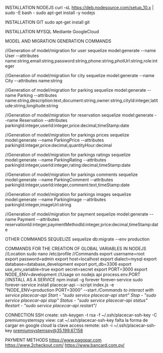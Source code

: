 INSTALLATION NODEJS
curl -sL https://deb.nodesource.com/setup_10.x | sudo -E bash -
sudo apt-get install -y nodejs

INSTALLATION GIT
sudo apt-get install git

INSTALLATION MYSQL
Mediante GoogleCloud

MODEL AND MIGRATION GENERATION COMMANDS

//Generation of model/migration for user
sequelize model:generate --name User --attributes name:string,email:string,password:string,phone:string,photUrl:string,role:integer

//Generation of model/migration for city
sequelize model:generate --name City --attributes name:string

//Generation of model/migration for parking
sequelize model:generate --name Parking --attributes name:string,description:text,document:string,owner:string,cityId:integer,latitude:string,longitude:string

//Generation of model/migration for reservation
sequelize model:generate --name Reservation --attributes parkingId:integer,userId:integer,price:decimal,timeStamp:date

//Generation of model/migration for parkings prices
sequelize model:generate --name ParkingPrice --attributes parkingId:integer,price:decimal,quantityHour:decimal

//Generation of model/migration for parkings ratings
sequelize model:generate --name ParkingRating --attributes parkingId:integer,userId:integer,rating:decimal,timeStamp:date

//Generation of model/migration for parkings comments
sequelize model:generate --name ParkingComment --attributes parkingId:integer,userId:integer,comment:text,timeStamp:date

//Generation of model/migration for parkings images
sequelize model:generate --name ParkingImage --attributes parkingId:integer,imageUrl:string

//Generation of model/migration for payment
sequelize model:generate --name Payment --attributes reservationId:integer,paymentMethodId:integer,price:decimal,timeStamp:date

OTHER COMMANDS SEQUELIZE
sequelize db:migrate --env production 

COMMANDS FOR THE CREATION OF GLOBAL VARIABLES IN NODEJS
//Location
sudo nano /etc/profile
//Commands
export username=root
export password=admin
export host=localhost
export dialect=mysql
export database=database_development
export port_db=3306
export use_env_variable=true
export secret=secret
export PORT=3000
export NODE_ENV=development
//Usage on nodejs api
process.env.PORT
//INSTALL AS A SERVICE
npm install -g forever forever-service
sudo forever-service install placecar-api --script index.js -e "NODE_ENV=production PORT=3000" --start
*/Commands to interact with service placecar-api
Start   - "sudo service placecar-api start"
Stop    - "sudo service placecar-api stop"
Status  - "sudo service placecar-api status"
Restart - "sudo service placecar-api restart"*/

CONNECTION SSH
create: ssh-keygen -t rsa -f ~/.ssh/placecar-ssh-key -C premiumsystemspy
view: cat ~/.ssh/placecar-ssh-key
falta la forma de cargar en google cloud la clave
access remote: ssh -i ~/.ssh/placecar-ssh-key premiumsystemspy@35.199.67.158

PAYMENT METHODS
https://www.pagopar.com
https://www.2checkout.com/
https://www.bancard.com.py/
